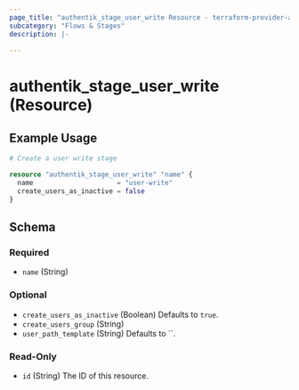 ```yaml
---
page_title: "authentik_stage_user_write Resource - terraform-provider-authentik"
subcategory: "Flows & Stages"
description: |-
  
---
```


# authentik_stage_user_write (Resource)



## Example Usage

```terraform
# Create a user write stage

resource "authentik_stage_user_write" "name" {
  name                     = "user-write"
  create_users_as_inactive = false
}
```

<!-- schema generated by tfplugindocs -->
## Schema

### Required

- `name` (String)

### Optional

- `create_users_as_inactive` (Boolean) Defaults to `true`.
- `create_users_group` (String)
- `user_path_template` (String) Defaults to ``.

### Read-Only

- `id` (String) The ID of this resource.


